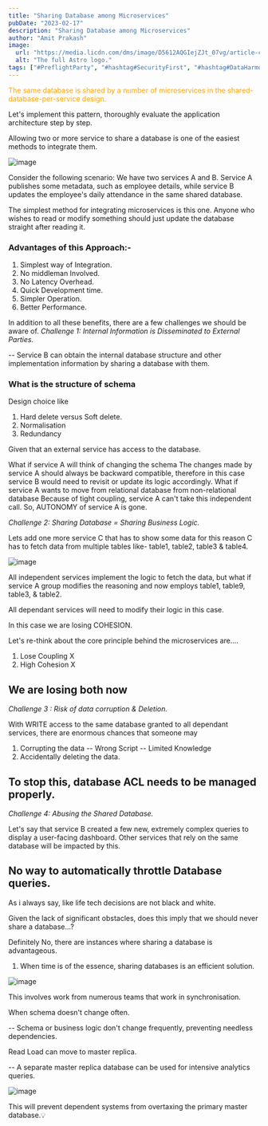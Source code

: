 ```yaml
---
title: "Sharing Database among Microservices"
pubDate: "2023-02-17"
description: "Sharing Database among Microservices"
author: "Amit Prakash"
image:
  url: "https://media.licdn.com/dms/image/D5612AQGIejZJt_07vg/article-cover_image-shrink_720_1280/0/1676653209806?e=1713398400&v=beta&t=dRRWHZS-0qesXkQ097sQZpTtdyA3EvwqqYHwQcMJlks"
  alt: "The full Astro logo."
tags: ["#PreflightParty", "#hashtag#SecurityFirst", "#hashtag#DataHarmony", "#hashtag#NoMoreWebWalls"]
---
```


<spam style="color:orange">The same database is shared by a number of microservices in the shared-database-per-service design. </span>

Let's implement this pattern, thoroughly evaluate the application architecture step by step.

Allowing two or more service to share a database is one of the easiest methods to integrate them.

![image](https://media.licdn.com/dms/image/D5612AQHyc9oaffKDaQ/article-inline_image-shrink_1500_2232/0/1676575477221?e=1713398400&v=beta&t=2-rF94dF2s_Hr-9Fj7ltzu9T0Kf1g2vgkSpC_fZYZj0)

Consider the following scenario: We have two services A and B. Service A publishes some metadata, such as employee details, while service B updates the employee's daily attendance in the same shared database.

The simplest method for integrating microservices is this one. Anyone who wishes to read or modify something should just update the database straight after reading it.


### Advantages of this Approach:-
1. Simplest way of Integration.
2. No middleman Involved.
3. No Latency Overhead.
4. Quick Development time.
5. Simpler Operation.
6. Better Performance.


In addition to all these benefits, there are a few challenges we should be aware of.
*Challenge 1: Internal Information is Disseminated to External Parties.*

-- Service B can obtain the internal database structure and other implementation information by sharing a database with them.

### What is the structure of schema

Design choice like
1. Hard delete versus Soft delete.
2. Normalisation
3. Redundancy


Given that an external service has access to the database.

What if service A will think of changing the schema
The changes made by service A should always be backward compatible, therefore in this case service B would need to revisit or update its logic accordingly.
What if service A wants to move from relational database from non-relational database
Because of tight coupling, service A can't take this independent call.
So, AUTONOMY of service A is gone.

*Challenge 2: Sharing Database = Sharing Business Logic.*

Lets add one more service C that has to show some data for this reason C has to fetch data from multiple tables like- table1, table2, table3 & table4.

![image](https://media.licdn.com/dms/image/D5612AQGHVzdatt96Qg/article-inline_image-shrink_1500_2232/0/1676576956274?e=1713398400&v=beta&t=BQYuSBdR5UpDYsbFHbNdCwi5O_YA6m6S8rESc7s5Bco)


All independent services implement the logic to fetch the data, but what if service A group modifies the reasoning and now employs table1, table9, table3, & table2.

All dependant services will need to modify their logic in this case.

In this case we are losing COHESION.

Let's re-think about the core principle behind the microservices are....

1. Lose Coupling X
2. High Cohesion X

## We are losing both now

*Challenge 3 : Risk of data corruption & Deletion.*

With WRITE access to the same database granted to all dependant services, there are enormous chances that someone may
1. Corrupting the data
 -- Wrong Script 
 -- Limited Knowledge 
2. Accidentally deleting the data.

## To stop this, database ACL needs to be managed properly.

*Challenge 4: Abusing the Shared Database.*

Let's say that service B created a few new, extremely complex queries to display a user-facing dashboard. Other services that rely on the same database will be impacted by this.

## No way to automatically throttle Database queries.

As i always say, like life tech decisions are not black and white.

Given the lack of significant obstacles, does this imply that we should never share a database...?

Definitely No, there are instances where sharing a database is advantageous.

1. When time is of the essence, sharing databases is an efficient solution.

![image](https://media.licdn.com/dms/image/D5612AQGBGnSWBRSwfw/article-inline_image-shrink_1500_2232/0/1676652655098?e=1713398400&v=beta&t=oN8VIxagVIbydicdF0AMep0ZHURNHTPiQYCTyr0SL88)

This involves work from numerous teams that work in synchronisation.

When schema doesn't change often.

-- Schema or business logic don't change frequently, preventing needless dependencies.

Read Load can move to master replica.

-- A separate master replica database can be used for intensive analytics queries.

![image](https://media.licdn.com/dms/image/D5612AQGMMEgK1ChK9w/article-inline_image-shrink_1500_2232/0/1676653117926?e=1713398400&v=beta&t=Cmshj8Wj1FcYoZY3qBJb_7cdLDZDfpU0UTS0zSJbeyA)

This will prevent dependent systems from overtaxing the primary master database.💡